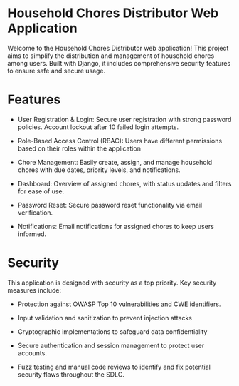 # Household Chores Distributor Web Application

Welcome to the Household Chores Distributor web application! This project aims to simplify the distribution and management of household chores among users. Built with Django, it includes comprehensive security features to ensure safe and secure usage.

# Features

* User Registration & Login: Secure user registration with strong password policies. Account lockout after 10 failed login attempts.

* Role-Based Access Control (RBAC): Users have different permissions based on their roles within the application

* Chore Management: Easily create, assign, and manage household chores with due dates, priority levels, and notifications.

* Dashboard: Overview of assigned chores, with status updates and filters for ease of use.

* Password Reset: Secure password reset functionality via email verification.

* Notifications: Email notifications for assigned chores to keep users informed.


# Security

This application is designed with security as a top priority. Key security measures include:

* Protection against OWASP Top 10 vulnerabilities and CWE identifiers.

* Input validation and sanitization to prevent injection attacks

* Cryptographic implementations to safeguard data confidentiality

* Secure authentication and session management to protect user accounts.

* Fuzz testing and manual code reviews to identify and fix potential security flaws throughout the SDLC.
